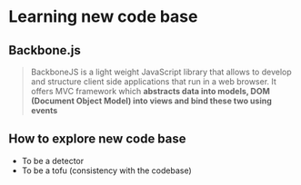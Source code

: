 # Learning new code base

## Backbone.js
> BackboneJS is a light weight JavaScript library that allows to develop and structure client side applications that run in a web browser. It offers MVC framework which **abstracts data into models, DOM (Document Object Model) into views and bind these two using events**

## How to explore new code base
- To be a detector
- To be a tofu (consistency with the codebase)
